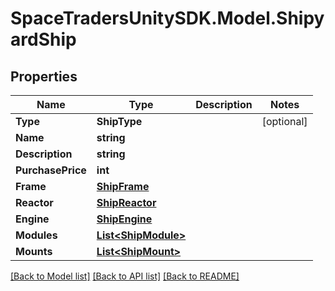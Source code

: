 # SpaceTradersUnitySDK.Model.ShipyardShip

## Properties

Name | Type | Description | Notes
------------ | ------------- | ------------- | -------------
**Type** | **ShipType** |  | [optional] 
**Name** | **string** |  | 
**Description** | **string** |  | 
**PurchasePrice** | **int** |  | 
**Frame** | [**ShipFrame**](ShipFrame.md) |  | 
**Reactor** | [**ShipReactor**](ShipReactor.md) |  | 
**Engine** | [**ShipEngine**](ShipEngine.md) |  | 
**Modules** | [**List&lt;ShipModule&gt;**](ShipModule.md) |  | 
**Mounts** | [**List&lt;ShipMount&gt;**](ShipMount.md) |  | 

[[Back to Model list]](../README.md#documentation-for-models) [[Back to API list]](../README.md#documentation-for-api-endpoints) [[Back to README]](../README.md)

